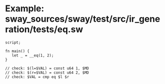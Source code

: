 # Example: sway_sources/sway/test/src/ir_generation/tests/eq.sw

```sway
script;

fn main() {
   let _ = __eq(1, 2);
}

// check: $(l=$VAL) = const u64 1, $MD
// check: $(r=$VAL) = const u64 2, $MD
// check: $VAL = cmp eq $l $r

```
